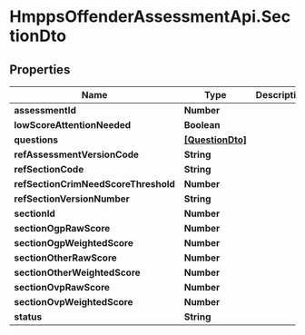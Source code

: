 # HmppsOffenderAssessmentApi.SectionDto

## Properties
Name | Type | Description | Notes
------------ | ------------- | ------------- | -------------
**assessmentId** | **Number** |  | [optional] 
**lowScoreAttentionNeeded** | **Boolean** |  | [optional] 
**questions** | [**[QuestionDto]**](QuestionDto.md) |  | [optional] 
**refAssessmentVersionCode** | **String** |  | [optional] 
**refSectionCode** | **String** |  | [optional] 
**refSectionCrimNeedScoreThreshold** | **Number** |  | [optional] 
**refSectionVersionNumber** | **String** |  | [optional] 
**sectionId** | **Number** |  | [optional] 
**sectionOgpRawScore** | **Number** |  | [optional] 
**sectionOgpWeightedScore** | **Number** |  | [optional] 
**sectionOtherRawScore** | **Number** |  | [optional] 
**sectionOtherWeightedScore** | **Number** |  | [optional] 
**sectionOvpRawScore** | **Number** |  | [optional] 
**sectionOvpWeightedScore** | **Number** |  | [optional] 
**status** | **String** |  | [optional] 


